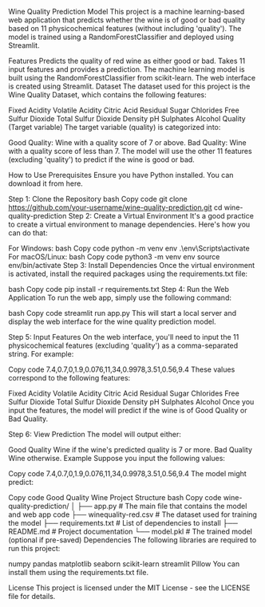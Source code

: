 Wine Quality Prediction Model
This project is a machine learning-based web application that predicts whether the wine is of good or bad quality based on 11 physicochemical features (without including 'quality'). The model is trained using a RandomForestClassifier and deployed using Streamlit.

Features
Predicts the quality of red wine as either good or bad.
Takes 11 input features and provides a prediction.
The machine learning model is built using the RandomForestClassifier from scikit-learn.
The web interface is created using Streamlit.
Dataset
The dataset used for this project is the Wine Quality Dataset, which contains the following features:

Fixed Acidity
Volatile Acidity
Citric Acid
Residual Sugar
Chlorides
Free Sulfur Dioxide
Total Sulfur Dioxide
Density
pH
Sulphates
Alcohol
Quality (Target variable)
The target variable (quality) is categorized into:

Good Quality: Wine with a quality score of 7 or above.
Bad Quality: Wine with a quality score of less than 7.
The model will use the other 11 features (excluding 'quality') to predict if the wine is good or bad.

How to Use
Prerequisites
Ensure you have Python installed. You can download it from here.

Step 1: Clone the Repository
bash
Copy code
git clone https://github.com/your-username/wine-quality-prediction.git
cd wine-quality-prediction
Step 2: Create a Virtual Environment
It's a good practice to create a virtual environment to manage dependencies. Here's how you can do that:

For Windows:
bash
Copy code
python -m venv env
.\env\Scripts\activate
For macOS/Linux:
bash
Copy code
python3 -m venv env
source env/bin/activate
Step 3: Install Dependencies
Once the virtual environment is activated, install the required packages using the requirements.txt file:

bash
Copy code
pip install -r requirements.txt
Step 4: Run the Web Application
To run the web app, simply use the following command:

bash
Copy code
streamlit run app.py
This will start a local server and display the web interface for the wine quality prediction model.

Step 5: Input Features
On the web interface, you'll need to input the 11 physicochemical features (excluding 'quality') as a comma-separated string. For example:

Copy code
7.4,0.7,0,1.9,0.076,11,34,0.9978,3.51,0.56,9.4
These values correspond to the following features:

Fixed Acidity
Volatile Acidity
Citric Acid
Residual Sugar
Chlorides
Free Sulfur Dioxide
Total Sulfur Dioxide
Density
pH
Sulphates
Alcohol
Once you input the features, the model will predict if the wine is of Good Quality or Bad Quality.

Step 6: View Prediction
The model will output either:

Good Quality Wine if the wine's predicted quality is 7 or more.
Bad Quality Wine otherwise.
Example
Suppose you input the following values:

Copy code
7.4,0.7,0,1.9,0.076,11,34,0.9978,3.51,0.56,9.4
The model might predict:

Copy code
Good Quality Wine
Project Structure
bash
Copy code
wine-quality-prediction/
│
├── app.py               # The main file that contains the model and web app code
├── winequality-red.csv   # The dataset used for training the model
├── requirements.txt      # List of dependencies to install
├── README.md             # Project documentation
└── model.pkl             # The trained model (optional if pre-saved)
Dependencies
The following libraries are required to run this project:

numpy
pandas
matplotlib
seaborn
scikit-learn
streamlit
Pillow
You can install them using the requirements.txt file.

License
This project is licensed under the MIT License - see the LICENSE file for details.
